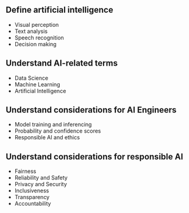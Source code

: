 ## Define artificial intelligence
  - Visual perception
  - Text analysis
  - Speech recognition
  - Decision making
## Understand AI-related terms
  - Data Science
  - Machine Learning
  - Artificial Intelligence
## Understand considerations for AI Engineers
  - Model training and inferencing
  - Probability and confidence scores
  - Responsible AI and ethics
## Understand considerations for responsible AI
  - Fairness
  - Reliability and Safety
  - Privacy and Security
  - Inclusiveness
  - Transparency
  - Accountability